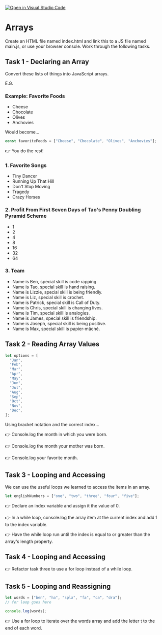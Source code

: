 [![Open in Visual Studio Code](https://classroom.github.com/assets/open-in-vscode-f059dc9a6f8d3a56e377f745f24479a46679e63a5d9fe6f495e02850cd0d8118.svg)](https://classroom.github.com/online_ide?assignment_repo_id=6387941&assignment_repo_type=AssignmentRepo)
# Arrays

Create an HTML file named index.html and link this to a JS file named main.js, or use your browser console. Work through the following tasks.

## Task 1 - Declaring an Array

Convert these lists of things into JavaScript arrays.

E.G.

### Example: Favorite Foods

- Cheese
- Chocolate
- Olives
- Anchovies

Would become...

```js
const favoriteFoods = ["Cheese", "Chocolate", "Olives", "Anchovies"];
```

👉 You do the rest!

### 1. Favorite Songs

- Tiny Dancer
- Running Up That Hill
- Don't Stop Moving
- Tragedy
- Crazy Horses

### 2. Profit From First Seven Days of Tao's Penny Doubling Pyramid Scheme

- 1
- 2
- 4
- 8
- 16
- 32
- 64

### 3. Team

- Name is Ben, special skill is code rapping.
- Name is Tao, special skill is hand raising.
- Name is Lizzie, special skill is being friendly.
- Name is Liz, special skill is crochet.
- Name is Patrick, special skill is Call of Duty.
- Name is Chris, special skill is changing lives.
- Name is Tim, special skill is analogies.
- Name is James, special skill is friendship.
- Name is Joseph, special skill is being positive. 
- Name is Max, special skill is papier-mâché.

## Task 2 - Reading Array Values

```js
let options = [
  "Jan",
  "Feb",
  "Mar",
  "Apr",
  "May",
  "Jun",
  "Jul",
  "Aug",
  "Sep",
  "Oct",
  "Nov",
  "Dec",
];
```

Using bracket notation and the correct index...

👉 Console.log the month in which you were born.

👉 Console.log the month your mother was born.

👉 Console.log your favorite month.

## Task 3 - Looping and Accessing

We can use the useful loops we learned to access the items in an array.

```js
let englishNumbers = ["one", "two", "three", "four", "five"];
```

👉 Declare an index variable and assign it the value of 0.

👉 In a while loop, console.log the array item at the current index and add 1 to the index variable.

👉 Have the while loop run until the index is equal to or greater than the array's length property.

## Task 4 - Looping and Accessing

👉 Refactor task three to use a for loop instead of a while loop.

## Task 5 - Looping and Reassigning

```js
let words = ["ben", "ha", "spla", "fa", "ca", "dra"];
// for loop goes here

console.log(words);
```

👉 Use a for loop to iterate over the words array and add the letter t to the end of each word.
